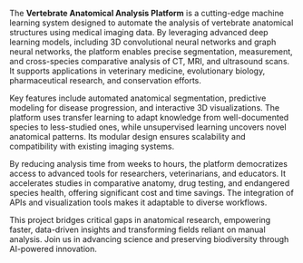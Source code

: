 The **Vertebrate Anatomical Analysis Platform** is a cutting-edge machine learning system designed to automate the analysis of vertebrate anatomical structures using medical imaging data. By leveraging advanced deep learning models, including 3D convolutional neural networks and graph neural networks, the platform enables precise segmentation, measurement, and cross-species comparative analysis of CT, MRI, and ultrasound scans. It supports applications in veterinary medicine, evolutionary biology, pharmaceutical research, and conservation efforts.

Key features include automated anatomical segmentation, predictive modeling for disease progression, and interactive 3D visualizations. The platform uses transfer learning to adapt knowledge from well-documented species to less-studied ones, while unsupervised learning uncovers novel anatomical patterns. Its modular design ensures scalability and compatibility with existing imaging systems.

By reducing analysis time from weeks to hours, the platform democratizes access to advanced tools for researchers, veterinarians, and educators. It accelerates studies in comparative anatomy, drug testing, and endangered species health, offering significant cost and time savings. The integration of APIs and visualization tools makes it adaptable to diverse workflows.

This project bridges critical gaps in anatomical research, empowering faster, data-driven insights and transforming fields reliant on manual analysis. Join us in advancing science and preserving biodiversity through AI-powered innovation.
